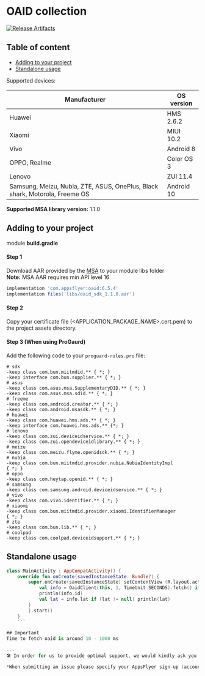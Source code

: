 
# OAID collection

[![Release Artifacts](https://img.shields.io/nexus/r/com.appsflyer/oaid.svg?server=https%3A%2F%2Foss.sonatype.org)](https://oss.sonatype.org/content/repositories/releases/com/appsflyer/oaid/)

## Table of content
- [Adding to your project](#adding-to-your-project)
- [Standalone usage](#standalone-usage)

Supported devices:

Manufacturer    |   OS version
---             |   ---  
Huawei          |   HMS 2.6.2
Xiaomi          |   MIUI 10.2
Vivo            |   Android 8
OPPO, Realme    |   Color OS 3
Lenovo          |   ZUI 11.4
Samsung, Meizu, Nubia, ZTE, ASUS, OnePlus, Black shark, Motorola, Freeme OS  |   Android 10

**Supported MSA library version:** 1.1.0

## Adding to your project
module **build.gradle**
#### Step 1
Download AAR provided by the [MSA](http://www.msa-alliance.cn/col.jsp?id=120) to your module libs folder  
**Note:** MSA AAR requires min API level 16
```groovy  
implementation 'com.appsflyer:oaid:6.5.4'  
implementation files('libs/oaid_sdk_1.1.0.aar')  
```  

#### Step 2
Copy your certificate file (<APPLICATION_PACKAGE_NAME>.cert.pem) to the project assets directory.

#### Step 3 (When using ProGaurd)
Add the following code to your `proguard-rules.pro` file:
```
# sdk
-keep class com.bun.miitmdid.** { *; }
-keep interface com.bun.supplier.** { *; }
# asus
-keep class com.asus.msa.SupplementaryDID.** { *; }
-keep class com.asus.msa.sdid.** { *; }
# freeme
-keep class com.android.creator.** { *; }
-keep class com.android.msasdk.** { *; }
# huawei
-keep class com.huawei.hms.ads.** { *; }
-keep interface com.huawei.hms.ads.** {*; }
# lenovo
-keep class com.zui.deviceidservice.** { *; }
-keep class com.zui.opendeviceidlibrary.** { *; }
# meizu
-keep class com.meizu.flyme.openidsdk.** { *; }
# nubia
-keep class com.bun.miitmdid.provider.nubia.NubiaIdentityImpl
{ *; }
# oppo
-keep class com.heytap.openid.** { *; }
# samsung
-keep class com.samsung.android.deviceidservice.** { *; }
# vivo
-keep class com.vivo.identifier.** { *; }
# xiaomi
-keep class com.bun.miitmdid.provider.xiaomi.IdentifierManager
{ *; }
# zte
-keep class com.bun.lib.** { *; }
# coolpad
-keep class com.coolpad.deviceidsupport.** { *; }
```

## Standalone usage
```kotlin  
class MainActivity : AppCompatActivity() {  
    override fun onCreate(savedInstanceState: Bundle?) {
        super.onCreate(savedInstanceState) setContentView (R.layout.activity_main) Thread {
            val info = OaidClient(this, 1, TimeUnit.SECONDS).fetch() if (info != null) {
            println(info.id)
            val lat = info.lat if (lat != null) println(lat)
        }
        }.start()
    }
    ```

## Important
Time to fetch oaid is around 10 - 1000 ms
  
---  
🛠 In order for us to provide optimal support, we would kindly ask you to submit any issues to support@appsflyer.com

*When submitting an issue please specify your AppsFlyer sign-up (account) email , your app ID , production steps, logs, code snippets and any additional relevant information.*

